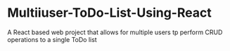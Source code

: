 # Multiiuser-ToDo-List-Using-React
A React based web project that allows for multiple users tp perform CRUD operations to a single ToDo list
